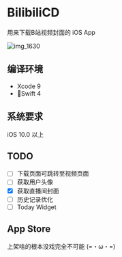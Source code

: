 # BilibiliCD
用来下载B站视频封面的 iOS App

![img_1630](https://user-images.githubusercontent.com/9763162/29995984-929bf76a-9028-11e7-8240-f3d6a975d693.PNG)

## 编译环境
- Xcode 9
- Swift 4

## 系统要求
iOS 10.0 以上

## TODO
- [ ] 下载页面可跳转至视频页面
- [ ] 获取用户头像
- [X] 获取直播间封面
- [ ] 历史记录优化
- [ ] Today Widget

## App Store
上架啥的根本没戏完全不可能 (=・ω・=)
